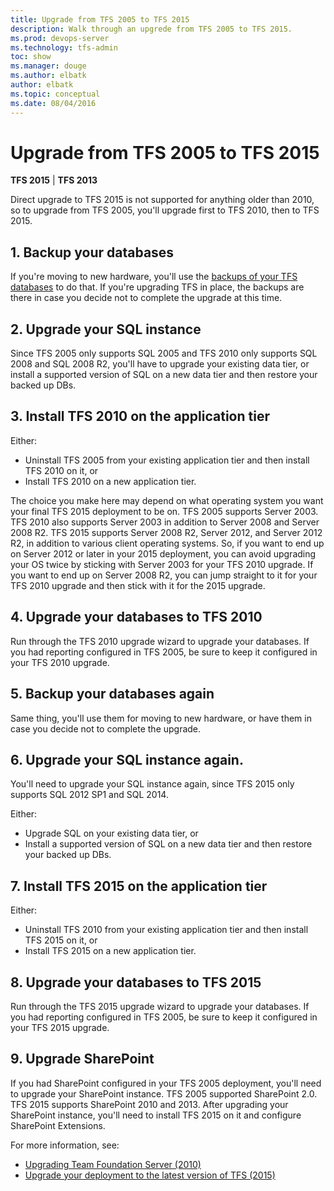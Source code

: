 ```yaml
---
title: Upgrade from TFS 2005 to TFS 2015
description: Walk through an upgrede from TFS 2005 to TFS 2015.
ms.prod: devops-server
ms.technology: tfs-admin
toc: show
ms.manager: douge
ms.author: elbatk
author: elbatk
ms.topic: conceptual
ms.date: 08/04/2016
---
```


# Upgrade from TFS 2005 to TFS 2015

**TFS 2015** | **TFS 2013**

Direct upgrade to TFS 2015 is not supported for anything older than 2010,
so to upgrade from TFS 2005,
you'll upgrade first to TFS 2010,
then to TFS 2015.

## 1. Backup your databases

If you're moving to new hardware,
you'll use the [backups of your TFS databases](../admin/backup/back-up-restore-tfs.md) to do that.
If you're upgrading TFS in place, the backups are there in case you decide not to complete the upgrade at this time.

## 2. Upgrade your SQL instance

Since TFS 2005 only supports SQL 2005 and TFS 2010 only supports SQL 2008 and SQL 2008 R2,
you'll have to upgrade your existing data tier,
or install a supported version of SQL on a new data tier and then restore your backed up DBs.
 
## 3. Install TFS 2010 on the application tier

Either:

- Uninstall TFS 2005 from your existing application tier and then install TFS 2010 on it, or
- Install TFS 2010 on a new application tier. 

The choice you make here may depend on what operating system you want your final TFS 2015 deployment to be on.
TFS 2005 supports Server 2003.
TFS 2010 also supports Server 2003 in addition to Server 2008 and Server 2008 R2.
TFS 2015 supports Server 2008 R2, Server 2012, and Server 2012 R2, in addition to various client operating systems.
So, if you want to end up on Server 2012 or later in your 2015 deployment,
you can avoid upgrading your OS twice by sticking with Server 2003 for your TFS 2010 upgrade.
If you want to end up on Server 2008 R2,
you can jump straight to it for your TFS 2010 upgrade and then stick with it for the 2015 upgrade.

## 4. Upgrade your databases to TFS 2010

Run through the TFS 2010 upgrade wizard to upgrade your databases.
If you had reporting configured in TFS 2005,
be sure to keep it configured in your TFS 2010 upgrade.

## 5. Backup your databases again

Same thing, you'll use them for moving to new hardware, or have them in case you decide not to complete the upgrade.

## 6. Upgrade your SQL instance again.

You'll need to upgrade your SQL instance again,
since TFS 2015 only supports SQL 2012 SP1 and SQL 2014.

Either:

- Upgrade SQL on your existing data tier, or
- Install a supported version of SQL on a new data tier and then restore your backed up DBs.

## 7. Install TFS 2015 on the application tier

Either:

- Uninstall TFS 2010 from your existing application tier and then install TFS 2015 on it, or
- Install TFS 2015 on a new application tier.

## 8. Upgrade your databases to TFS 2015

Run through the TFS 2015 upgrade wizard to upgrade your databases.
If you had reporting configured in TFS 2005,
be sure to keep it configured in your TFS 2015 upgrade. 

## 9. Upgrade SharePoint

If you had SharePoint configured in your TFS 2005 deployment,
you'll need to upgrade your SharePoint instance.
TFS 2005 supported SharePoint 2.0. TFS 2015 supports SharePoint 2010 and 2013.
After upgrading your SharePoint instance,
you'll need to install TFS 2015 on it and configure SharePoint Extensions. 

For more information, see:

- [Upgrading Team Foundation Server (2010)](../requirements.md)
- [Upgrade your deployment to the latest version of TFS (2015)](/azure/devops/accounts/account-management)
